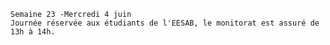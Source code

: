     Semaine 23 -Mercredi 4 juin
    Journée réservée aux étudiants de l'EESAB, le monitorat est assuré de 13h à 14h.